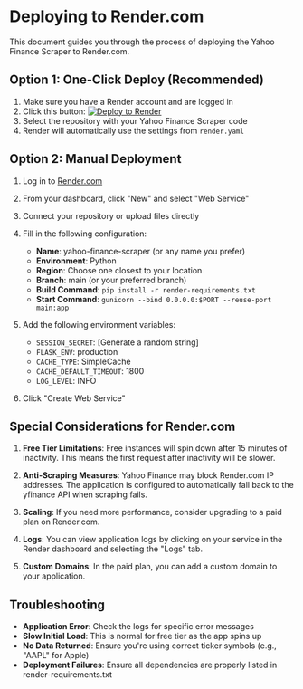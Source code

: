 # Deploying to Render.com

This document guides you through the process of deploying the Yahoo Finance Scraper to Render.com.

## Option 1: One-Click Deploy (Recommended)

1. Make sure you have a Render account and are logged in
2. Click this button: [![Deploy to Render](https://render.com/images/deploy-to-render-button.svg)](https://render.com/deploy)
3. Select the repository with your Yahoo Finance Scraper code
4. Render will automatically use the settings from `render.yaml`

## Option 2: Manual Deployment

1. Log in to [Render.com](https://render.com)
2. From your dashboard, click "New" and select "Web Service"
3. Connect your repository or upload files directly
4. Fill in the following configuration:

   - **Name**: yahoo-finance-scraper (or any name you prefer)
   - **Environment**: Python
   - **Region**: Choose one closest to your location
   - **Branch**: main (or your preferred branch)
   - **Build Command**: `pip install -r render-requirements.txt`
   - **Start Command**: `gunicorn --bind 0.0.0.0:$PORT --reuse-port main:app`

5. Add the following environment variables:
   - `SESSION_SECRET`: [Generate a random string]
   - `FLASK_ENV`: production
   - `CACHE_TYPE`: SimpleCache
   - `CACHE_DEFAULT_TIMEOUT`: 1800
   - `LOG_LEVEL`: INFO

6. Click "Create Web Service"

## Special Considerations for Render.com

1. **Free Tier Limitations**: Free instances will spin down after 15 minutes of inactivity. This means the first request after inactivity will be slower.

2. **Anti-Scraping Measures**: Yahoo Finance may block Render.com IP addresses. The application is configured to automatically fall back to the yfinance API when scraping fails.

3. **Scaling**: If you need more performance, consider upgrading to a paid plan on Render.com.

4. **Logs**: You can view application logs by clicking on your service in the Render dashboard and selecting the "Logs" tab.

5. **Custom Domains**: In the paid plan, you can add a custom domain to your application.

## Troubleshooting

- **Application Error**: Check the logs for specific error messages
- **Slow Initial Load**: This is normal for free tier as the app spins up
- **No Data Returned**: Ensure you're using correct ticker symbols (e.g., "AAPL" for Apple)
- **Deployment Failures**: Ensure all dependencies are properly listed in render-requirements.txt
